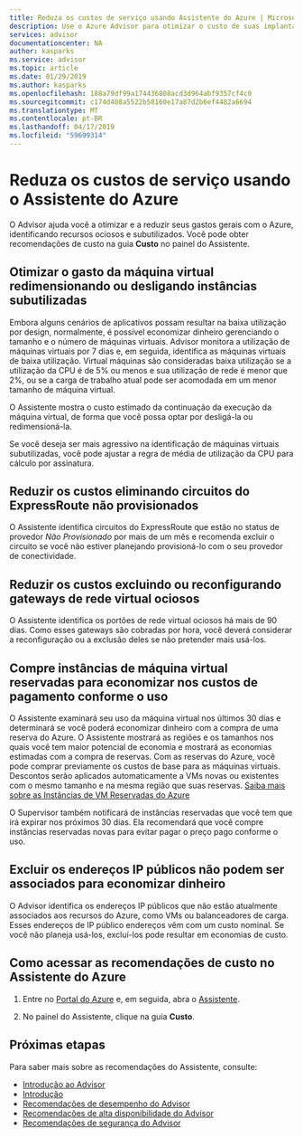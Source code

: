 ```yaml
---
title: Reduza os custos de serviço usando Assistente do Azure | Microsoft Docs
description: Use o Azure Advisor para otimizar o custo de suas implantações do Azure.
services: advisor
documentationcenter: NA
author: kasparks
ms.service: advisor
ms.topic: article
ms.date: 01/29/2019
ms.author: kasparks
ms.openlocfilehash: 188a79df99a174436808acd3d964abf9357cf4c0
ms.sourcegitcommit: c174d408a5522b58160e17a87d2b6ef4482a6694
ms.translationtype: MT
ms.contentlocale: pt-BR
ms.lasthandoff: 04/17/2019
ms.locfileid: "59699314"
---
```

# <a name="reduce-service-costs-using-azure-advisor"></a>Reduza os custos de serviço usando o Assistente do Azure

O Advisor ajuda você a otimizar e a reduzir seus gastos gerais com o Azure, identificando recursos ociosos e subutilizados. Você pode obter recomendações de custo na guia **Custo** no painel do Assistente.

## <a name="optimize-virtual-machine-spend-by-resizing-or-shutting-down-underutilized-instances"></a>Otimizar o gasto da máquina virtual redimensionando ou desligando instâncias subutilizadas 

Embora alguns cenários de aplicativos possam resultar na baixa utilização por design, normalmente, é possível economizar dinheiro gerenciando o tamanho e o número de máquinas virtuais. Advisor monitora a utilização de máquinas virtuais por 7 dias e, em seguida, identifica as máquinas virtuais de baixa utilização. Virtual máquinas são consideradas baixa utilização se a utilização da CPU é de 5% ou menos e sua utilização de rede é menor que 2%, ou se a carga de trabalho atual pode ser acomodada em um menor tamanho de máquina virtual.

O Assistente mostra o custo estimado da continuação da execução da máquina virtual, de forma que você possa optar por desligá-la ou redimensioná-la.

Se você deseja ser mais agressivo na identificação de máquinas virtuais subutilizadas, você pode ajustar a regra de média de utilização da CPU para cálculo por assinatura.

## <a name="reduce-costs-by-eliminating-unprovisioned-expressroute-circuits"></a>Reduzir os custos eliminando circuitos do ExpressRoute não provisionados

O Assistente identifica circuitos do ExpressRoute que estão no status de provedor *Não Provisionado* por mais de um mês e recomenda excluir o circuito se você não estiver planejando provisioná-lo com o seu provedor de conectividade.

## <a name="reduce-costs-by-deleting-or-reconfiguring-idle-virtual-network-gateways"></a>Reduzir os custos excluindo ou reconfigurando gateways de rede virtual ociosos

O Assistente identifica os portões de rede virtual ociosos há mais de 90 dias. Como esses gateways são cobradas por hora, você deverá considerar a reconfiguração ou a exclusão deles se não pretender mais usá-los. 

## <a name="buy-reserved-virtual-machine-instances-to-save-money-over-pay-as-you-go-costs"></a>Compre instâncias de máquina virtual reservadas para economizar nos custos de pagamento conforme o uso

O Assistente examinará seu uso da máquina virtual nos últimos 30 dias e determinará se você poderá economizar dinheiro com a compra de uma reserva do Azure. O Assistente mostrará as regiões e os tamanhos nos quais você tem maior potencial de economia e mostrará as economias estimadas com a compra de reservas. Com as reservas do Azure, você pode comprar previamente os custos de base para as máquinas virtuais. Descontos serão aplicados automaticamente a VMs novas ou existentes com o mesmo tamanho e na mesma região que suas reservas. [Saiba mais sobre as Instâncias de VM Reservadas do Azure](https://azure.microsoft.com/pricing/reserved-vm-instances/)

O Supervisor também notificará de instâncias reservadas que você tem que irá expirar nos próximos 30 dias. Ela recomendará que você compre instâncias reservadas novas para evitar pagar o preço pago conforme o uso.

## <a name="delete-unassociated-public-ip-addresses-to-save-money"></a>Excluir os endereços IP públicos não podem ser associados para economizar dinheiro

O Advisor identifica os endereços IP públicos que não estão atualmente associados aos recursos do Azure, como VMs ou balanceadores de carga. Esses endereços de IP público endereços vêm com um custo nominal. Se você não planeja usá-los, excluí-los pode resultar em economias de custo.

## <a name="how-to-access-cost-recommendations-in-azure-advisor"></a>Como acessar as recomendações de custo no Assistente do Azure

1. Entre no [Portal do Azure](https://portal.azure.com) e, em seguida, abra o [Assistente](https://aka.ms/azureadvisordashboard).

2.  No painel do Assistente, clique na guia **Custo**.

## <a name="next-steps"></a>Próximas etapas

Para saber mais sobre as recomendações do Assistente, consulte:
* [Introdução ao Advisor](advisor-overview.md)
* [Introdução](advisor-get-started.md)
* [Recomendações de desempenho do Advisor](advisor-cost-recommendations.md)
* [Recomendações de alta disponibilidade do Advisor](advisor-cost-recommendations.md)
* [Recomendações de segurança do Advisor](advisor-cost-recommendations.md)
